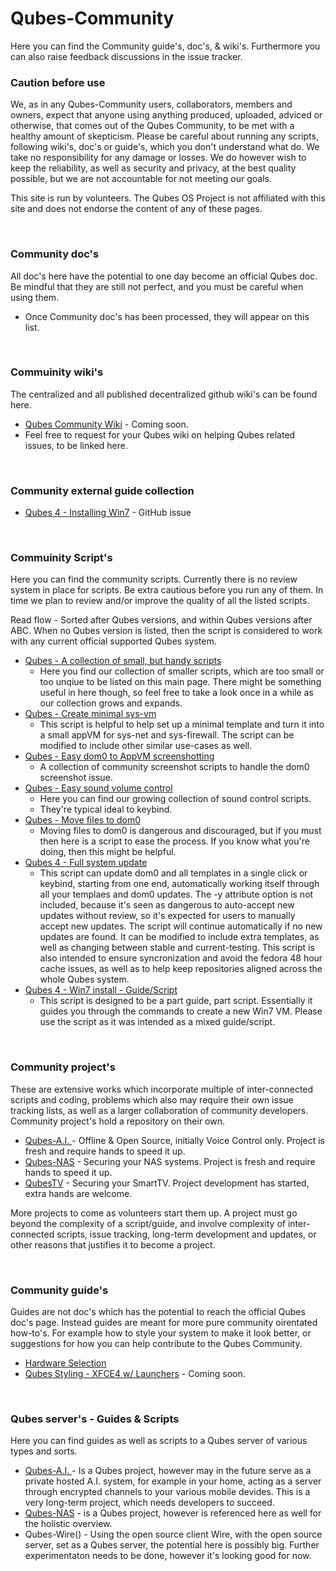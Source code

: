 # Qubes-Community #
Here you can find the Community guide's, doc's, & wiki's. Furthermore you can also raise feedback discussions in the issue tracker.

### Caution before use ###
We, as in any Qubes-Community users, collaborators, members and owners, expect that anyone using anything produced, uploaded, adviced or otherwise, that comes out of the Qubes Community, to be met with a healthy amount of skepticism. Please be careful about running any scripts, following wiki's, doc's or guide's, which you don't understand what do. We take no responsibility for any damage or losses. We do however wish to keep the reliability, as well as security and privacy, at the best quality possible, but we are not accountable for not meeting our goals.

This site is run by volunteers. The Qubes OS Project is not affiliated with this site and does not endorse the content of any of these pages.

<br />

### Community doc's ###
All doc's here have the potential to one day become an official Qubes doc. Be mindful that they are still not perfect, and you must be careful when using them.
- Once Community doc's has been processed, they will appear on this list.

<br />

### Commuinity wiki's ###
The centralized and all published decentralized github wiki's can be found here. 
- [Qubes Community Wiki]() - Coming soon.
- Feel free to request for your Qubes wiki on helping Qubes related issues, to be linked here.

<br />

### Community external guide collection ###
- [Qubes 4 - Installing Win7](https://github.com/QubesOS/qubes-issues/issues/3585) - GitHub issue

<br />

### Commuinity Script's ###
Here you can find the community scripts. Currently there is no review system in place for scripts. Be extra cautious before you run any of them. In time we plan to review and/or improve the quality of all the listed scripts.

Read flow - Sorted after Qubes versions, and within Qubes versions after ABC. When no Qubes version is listed, then the script is considered to work with any current official supported Qubes system.

- [Qubes - A collection of small, but handy scripts]() 
  - Here you find our collection of smaller scripts, which are too small or too unqiue to be listed on this main page. There might be something useful in here though, so feel free to take a look once in a while as our collection grows and expands.
- [Qubes - Create minimal sys-vm](/scripts/qubes-create-minimal-sys-vms)
  - This script is helpful to help set up a minimal template and turn it into a small appVM for sys-net and sys-firewall. The script can be modified to include other similar use-cases as well.
- [Qubes - Easy dom0 to AppVM screenshotting](/scripts/qubes-screenshot-scripts)
  - A collection of community screenshot scripts to handle the dom0 screenshot issue.
- [Qubes - Easy sound volume control](/scripts/qubes-sound-control-scripts) 
  - Here you can find our growing collection of sound control scripts. 
  - They're typical ideal to keybind.
- [Qubes - Move files to dom0](/scripts/qvm-copy-to-dom0)
  - Moving files to dom0 is dangerous and discouraged, but if you must then here is a script to ease the process. If you know what you're doing, then this might be helpful.
- [Qubes 4 - Full system update](/scripts/qubes-auto-update-script-alpha.sh)
  - This script can update dom0 and all templates in a single click or keybind, starting from one end, automatically working itself through all your templaes and dom0 updates. The -y attribute option is not included, because it's seen as dangerous to auto-accept new updates without review, so it's expected for users to manually accept new updates. The script will continue automatically if no new updates are found. It can be modified to include extra templates, as well as changing between stable and current-testing. This script is also intended to ensure syncronization and avoid the fedora 48 hour cache issues, as well as to help keep repositories aligned across the whole Qubes system.
- [Qubes 4 - Win7 install - Guide/Script](/scripts/howto-build-win7-appvm)
  - This script is designed to be a part guide, part script. Essentially it guides you through the commands to create a new Win7 VM. Please use the script as it was intended as a mixed guide/script.



<br />

### Community project's ###
These are extensive works which incorporate multiple of inter-connected scripts and coding, problems which also may require their own issue tracking lists, as well as a larger collaboration of community developers. Community project's hold a repository on their own.
- [Qubes-A.I. ](https://github.com/Qubes-Community/Qubes-A.I.) - Offline & Open Source, initially Voice Control only. Project is fresh and require hands to speed it up.
- [Qubes-NAS](https://github.com/Qubes-Community/Qubes-NAS) - Securing your NAS systems. Project is fresh and require hands to speed it up.
- [QubesTV](https://github.com/Qubes-Community/QubesTV) - Securing your SmartTV. Project development has started, extra hands are welcome.

More projects to come as volunteers start them up. A project must go beyond the complexity of a script/guide, and involve complexity of inter-connected scripts, issue tracking, long-term development and updates, or other reasons that justifies it to become a project.

<br />

### Community guide's ###
Guides are not doc's which has the potential to reach the official Qubes doc's page. Instead guides are meant for more pure community oirentated how-to's. For example how to style your system to make it look better, or suggestions for how you can help contribute to the Qubes Community. 

 - [Hardware Selection](/guides/hardware-tree.md)
 - [Qubes Styling - XFCE4 w/ Launchers]() - Coming soon.

<br />


### Qubes server's - Guides & Scripts ###
Here you can find guides as well as scripts to a Qubes server of various types and sorts.
- [Qubes-A.I. ](https://github.com/Qubes-Community/Qubes-A.I.) - Is a Qubes project, however may in  the future serve as a private hosted A.I. system, for example in your home, acting as a server through encrypted channels to your various mobile devides. This is a very long-term project, which needs developers to succeed.
- [Qubes-NAS](https://github.com/Qubes-Community/Qubes-NAS) - is a Qubes project, however is referenced here as well for the holistic overview.
- Qubes-Wire() - Using the open source client Wire, with the open source server, set as a Qubes server, the potential here is possibly big. Further experimentaton needs to be done, however it's looking good for now.




